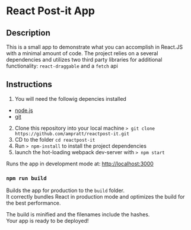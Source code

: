 # React Post-it App

## Description
This is a small app to demonstrate what you can accomplish in React.JS with a minimal amount of code. The project relies on a several dependencies and utilizes two third party libraries for additional functionality: `react-draggable` and a `fetch` api

## Instructions

1. You will need the followig depencies installed
  - [node.js](http://nodejs.org/)
  - [git](http://git-scm.com/)

2. Clone this repository into your local machine `> git clone https://github.com/ampratt/reactpost-it.git`
3. CD to the folder `cd reactpost-it`
4. Run `> npm-install` to install the project dependencies
5. launch the hot-loading webpack dev-server with `> npm start`

Runs the app in development mode at: [http://localhost:3000](http://localhost:3000)



### `npm run build`

Builds the app for production to the `build` folder.<br>
It correctly bundles React in production mode and optimizes the build for the best performance.

The build is minified and the filenames include the hashes.<br>
Your app is ready to be deployed!